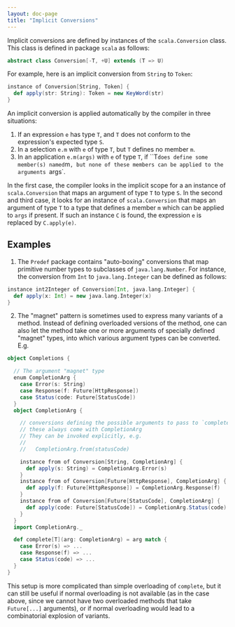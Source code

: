 ```yaml
---
layout: doc-page
title: "Implicit Conversions"
---
```


Implicit conversions are defined by instances of the `scala.Conversion` class.
This class is defined in package `scala` as follows:
```scala
abstract class Conversion[-T, +U] extends (T => U)
```
For example, here is an implicit conversion from `String` to `Token`:
```scala
instance of Conversion[String, Token] {
  def apply(str: String): Token = new KeyWord(str)
}
```
An implicit conversion is applied automatically by the compiler in three situations:

1. If an expression `e` has type `T`, and `T` does not conform to the expression's expected type `S`.
2. In a selection `e.m` with `e` of type `T`, but `T` defines no member `m`.
3. In an application `e.m(args)` with `e` of type `T`, if ``T` does define
   some member(s) named `m`, but none of these members can be applied to the arguments `args`.

In the first case, the compiler looks in the implicit scope for a an instance of
`scala.Conversion` that maps an argument of type `T` to type `S`. In the second and third
case, it looks for an instance of `scala.Conversion` that maps an argument of type `T`
to a type that defines a member `m` which can be applied to `args` if present.
If such an instance `C` is found, the expression `e` is replaced by `C.apply(e)`.

## Examples

1. The `Predef` package contains "auto-boxing" conversions that map
primitive number types to subclasses of `java.lang.Number`. For instance, the
conversion from `Int` to `java.lang.Integer` can be defined as follows:
```scala
instance int2Integer of Conversion[Int, java.lang.Integer] {
  def apply(x: Int) = new java.lang.Integer(x)
}
```

2. The "magnet" pattern is sometimes used to express many variants of a method. Instead of defining overloaded versions of the method, one can also let the method take one or more arguments of specially defined "magnet" types, into which various argument types can be converted. E.g.
```scala
object Completions {

  // The argument "magnet" type
  enum CompletionArg {
    case Error(s: String)
    case Response(f: Future[HttpResponse])
    case Status(code: Future[StatusCode])
  }
  object CompletionArg {

    // conversions defining the possible arguments to pass to `complete`
    // these always come with CompletionArg
    // They can be invoked explicitly, e.g.
    //
    //   CompletionArg.from(statusCode)

    instance from of Conversion[String, CompletionArg] {
      def apply(s: String) = CompletionArg.Error(s)
    }
    instance from of Conversion[Future[HttpResponse], CompletionArg] {
      def apply(f: Future[HttpResponse]) = CompletionArg.Response(f)
    }
    instance from of Conversion[Future[StatusCode], CompletionArg] {
      def apply(code: Future[StatusCode]) = CompletionArg.Status(code)
    }
  }
  import CompletionArg._

  def complete[T](arg: CompletionArg) = arg match {
    case Error(s) => ...
    case Response(f) => ...
    case Status(code) => ...
  }
}
```
This setup is more complicated than simple overloading of `complete`, but it can still be useful if normal overloading is not available (as in the case above, since we cannot have two overloaded methods that take `Future[...]` arguments), or if normal overloading would lead to a combinatorial explosion of variants.
